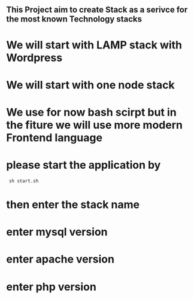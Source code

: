 
## This Project aim to create Stack as a serivce for the most known Technology stacks 

# We will start with LAMP stack with Wordpress
# We will start with one node stack 
# We use for now bash scirpt but in the fiture we will use more modern Frontend language 


# please start the application by 

``` sh start.sh```

# then enter the stack name 
# enter  mysql version 
# enter apache version
# enter php version 
